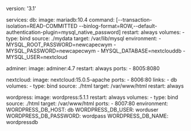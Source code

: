 version: '3.1'

services:
  db:
    image: mariadb:10.4
    command: [--transaction-isolation=READ-COMMITTED --binlog-format=ROW,--default-authentication-plugin=mysql_native_password]
    restart: always
    volumes:
      - type: bind
        source: ./mydata
        target: /var/lib/mysql
    environment:
      - MYSQL_ROOT_PASSWORD=newcapecwym
      - MYSQL_PASSWORD=newcapecwym
      - MYSQL_DATABASE=nextclouddb
      - MYSQL_USER=nextcloud

  adminer:
    image: adminer:4.7
    restart: always
    ports:
      - 8005:8080

  nextcloud:
    image: nextcloud:15.0.5-apache
    ports:
      - 8006:80
    links:
      - db
    volumes:
      - type: bind
        source: ./html
        target: /var/www/html
    restart: always

  wordpress:
    image: wordpress:5.1.1
    restart: always
    volumes:
      - type: bind
        source: ./html
        target: /var/www/html
    ports:
      - 8007:80
    environment:
      WORDPRESS_DB_HOST: db
      WORDPRESS_DB_USER: worduser
      WORDPRESS_DB_PASSWORD: wordpass
      WORDPRESS_DB_NAME: wordpressdb

